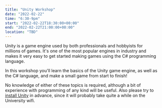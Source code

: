 ```yaml
---
title: "Unity Workshop"
date: "2022-02-22"
time: "6:30-9pm"
start: "2022-02-22T18:30:00+00:00"
end: "2022-02-22T21:00:00+00:00"
location: "TBD"
---
```


Unity is a game engine used by both professionals and hobbyists for millions of games. It's one of the most popular engines in industry and makes it very easy to get started making games using the C# programming language.

In this workshop you'll learn the basics of the Unity game engine, as well as the C# language, and make a small game from start to finish!

No knowledge of either of these topics is required, although a bit of experience with programming of any kind will be useful. Also please try to [install Unity](https://store.unity.com/#plans-individual) in advance, since it will probably take quite a while on the University wifi.
